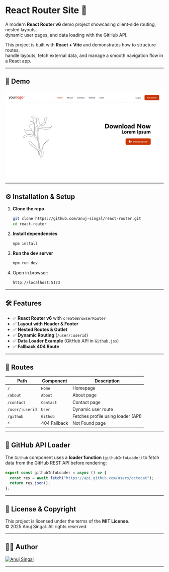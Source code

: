 # React Router Site 🚀

A modern **React Router v6** demo project showcasing client-side routing, nested layouts,  
dynamic user pages, and data loading with the GitHub API.  

This project is built with **React + Vite** and demonstrates how to structure routes,  
handle layouts, fetch external data, and manage a smooth navigation flow in a React app.

---


## 🎥 Demo

<p align="center">
<img src="ezgif.com-animated-gif-maker.gif" width="800" alt="Demo"/>
</p>

---


## ⚙️ Installation & Setup

1. **Clone the repo**
   ```bash
   git clone https://github.com/anuj-singal/react-router.git
   cd react-router
   ```

2. **Install dependencies**
   ```bash
   npm install
   ```

3. **Run the dev server**
   ```bash
   npm run dev
   ```

4. Open in browser:
   ```
   http://localhost:5173
   ```

---

## 🛠 Features

- ✅ **React Router v6** with `createBrowserRouter`  
- ✅ **Layout with Header & Footer**  
- ✅ **Nested Routes & Outlet**  
- ✅ **Dynamic Routing** (`/user/:userid`)  
- ✅ **Data Loader Example** (GitHub API in `Github.jsx`)  
- ✅ **Fallback 404 Route**  

---

## 📌 Routes

| Path           | Component     | Description                          |
|----------------|--------------|--------------------------------------|
| `/`            | `Home`       | Homepage                             |
| `/about`       | `About`      | About page                           |
| `/contact`     | `Contact`    | Contact page                         |
| `/user/:userid`| `User`       | Dynamic user route                   |
| `/github`      | `Github`     | Fetches profile using loader (API)   |
| `*`            | 404 Fallback | Not Found page                       |

---

## 🔗 GitHub API Loader

The `Github` component uses a **loader function** (`githubInfoLoader`) to fetch data from the GitHub REST API before rendering:

```jsx
export const githubInfoLoader = async () => {
  const res = await fetch("https://api.github.com/users/octocat");
  return res.json();
};
```

---

## 📜 License & Copyright

This project is licensed under the terms of the **MIT License**.  
© 2025 Anuj Singal. All rights reserved.

--- 

## 👨‍💻 Author

[![Anuj Singal](https://img.shields.io/badge/Anuj%20Singal-000000?style=for-the-badge&logo=github&logoColor=white)](https://github.com/anuj-singal)

---
